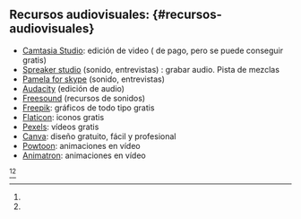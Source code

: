 ## Recursos audiovisuales: {#recursos-audiovisuales}

*   [Camtasia Studio](https://www.google.com/url?q=https://camtasia-studio.softonic.com/&sa=D&ust=1571400723398000): edición de video ( de pago, pero se puede conseguir gratis)
*   [Spreaker studio](https://www.google.com/url?q=https://www.spreaker.com/&sa=D&ust=1571400723399000) (sonido, entrevistas) : grabar audio. Pista de mezclas
*   [Pamela for skype](https://www.google.com/url?q=http://www.pamela.biz/&sa=D&ust=1571400723399000) (sonido, entrevistas)
*   [Audacity](https://www.google.com/url?q=https://audacity.es/&sa=D&ust=1571400723400000) (edición de audio)
*   [Freesound](https://www.google.com/url?q=https://freesound.org/&sa=D&ust=1571400723400000) (recursos de sonidos)
*   [Freepik](https://www.google.com/url?q=https://www.freepik.es/&sa=D&ust=1571400723401000): gráficos de todo tipo gratis
*   [Flaticon](https://www.google.com/url?q=http://www.flaticon.com/&sa=D&ust=1571400723401000): iconos gratis
*   [Pexels](https://www.google.com/url?q=https://www.pexels.com/es-es/&sa=D&ust=1571400723402000): vídeos gratis
*   [Canva](https://www.google.com/url?q=https://www.canva.com/&sa=D&ust=1571400723402000): diseño gratuito, fácil y profesional
*   [Powtoon](https://www.google.com/url?q=https://www.powtoon.com/home/g/es/&sa=D&ust=1571400723403000): animaciones en vídeo
*   [Animatron](https://www.google.com/url?q=https://www.animatron.com/&sa=D&ust=1571400723403000): animaciones en vídeo

[^i][^j]

[^i]: 

[^j]: